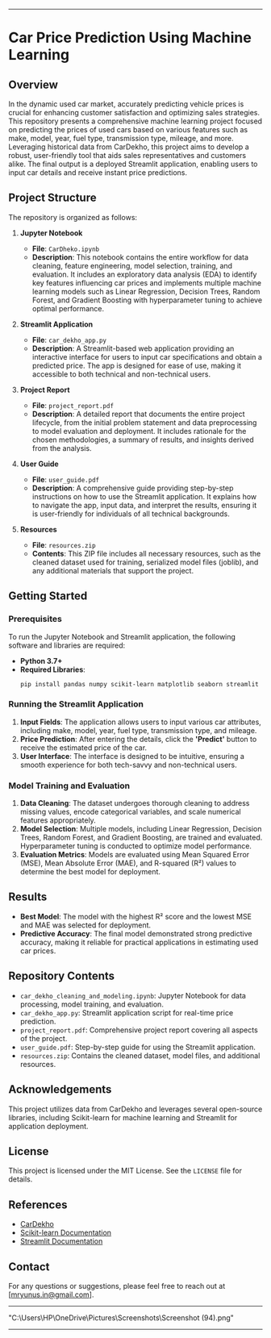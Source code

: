
---

# **Car Price Prediction Using Machine Learning**

## **Overview**

In the dynamic used car market, accurately predicting vehicle prices is crucial for enhancing customer satisfaction and optimizing sales strategies. This repository presents a comprehensive machine learning project focused on predicting the prices of used cars based on various features such as make, model, year, fuel type, transmission type, mileage, and more. Leveraging historical data from CarDekho, this project aims to develop a robust, user-friendly tool that aids sales representatives and customers alike. The final output is a deployed Streamlit application, enabling users to input car details and receive instant price predictions.

## **Project Structure**

The repository is organized as follows:

1. **Jupyter Notebook**  
   - **File**: `CarDheko.ipynb`  
   - **Description**: This notebook contains the entire workflow for data cleaning, feature engineering, model selection, training, and evaluation. It includes an exploratory data analysis (EDA) to identify key features influencing car prices and implements multiple machine learning models such as Linear Regression, Decision Trees, Random Forest, and Gradient Boosting with hyperparameter tuning to achieve optimal performance.

2. **Streamlit Application**  
   - **File**: `car_dekho_app.py`  
   - **Description**: A Streamlit-based web application providing an interactive interface for users to input car specifications and obtain a predicted price. The app is designed for ease of use, making it accessible to both technical and non-technical users.

3. **Project Report**  
   - **File**: `project_report.pdf`  
   - **Description**: A detailed report that documents the entire project lifecycle, from the initial problem statement and data preprocessing to model evaluation and deployment. It includes rationale for the chosen methodologies, a summary of results, and insights derived from the analysis.

4. **User Guide**  
   - **File**: `user_guide.pdf`  
   - **Description**: A comprehensive guide providing step-by-step instructions on how to use the Streamlit application. It explains how to navigate the app, input data, and interpret the results, ensuring it is user-friendly for individuals of all technical backgrounds.

5. **Resources**  
   - **File**: `resources.zip`  
   - **Contents**: This ZIP file includes all necessary resources, such as the cleaned dataset used for training, serialized model files (joblib), and any additional materials that support the project.

## **Getting Started**

### **Prerequisites**

To run the Jupyter Notebook and Streamlit application, the following software and libraries are required:

- **Python 3.7+**
- **Required Libraries**:  
  ```
  pip install pandas numpy scikit-learn matplotlib seaborn streamlit
  ```

### **Running the Streamlit Application**

1. **Input Fields**: The application allows users to input various car attributes, including make, model, year, fuel type, transmission type, and mileage.
2. **Price Prediction**: After entering the details, click the **'Predict'** button to receive the estimated price of the car.
3. **User Interface**: The interface is designed to be intuitive, ensuring a smooth experience for both tech-savvy and non-technical users.

### **Model Training and Evaluation**

1. **Data Cleaning**: The dataset undergoes thorough cleaning to address missing values, encode categorical variables, and scale numerical features appropriately.
2. **Model Selection**: Multiple models, including Linear Regression, Decision Trees, Random Forest, and Gradient Boosting, are trained and evaluated. Hyperparameter tuning is conducted to optimize model performance.
3. **Evaluation Metrics**: Models are evaluated using Mean Squared Error (MSE), Mean Absolute Error (MAE), and R-squared (R²) values to determine the best model for deployment.

## **Results**

- **Best Model**: The model with the highest R² score and the lowest MSE and MAE was selected for deployment.
- **Predictive Accuracy**: The final model demonstrated strong predictive accuracy, making it reliable for practical applications in estimating used car prices.

## **Repository Contents**

- `car_dekho_cleaning_and_modeling.ipynb`: Jupyter Notebook for data processing, model training, and evaluation.
- `car_dekho_app.py`: Streamlit application script for real-time price prediction.
- `project_report.pdf`: Comprehensive project report covering all aspects of the project.
- `user_guide.pdf`: Step-by-step guide for using the Streamlit application.
- `resources.zip`: Contains the cleaned dataset, model files, and additional resources.

## **Acknowledgements**

This project utilizes data from CarDekho and leverages several open-source libraries, including Scikit-learn for machine learning and Streamlit for application deployment.

## **License**

This project is licensed under the MIT License. See the `LICENSE` file for details.

## **References**

- [CarDekho](https://www.cardekho.com)
- [Scikit-learn Documentation](https://scikit-learn.org/stable/documentation.html)
- [Streamlit Documentation](https://docs.streamlit.io)

## **Contact**

For any questions or suggestions, please feel free to reach out at [mryunus.in@gmail.com].

---

"C:\Users\HP\OneDrive\Pictures\Screenshots\Screenshot (94).png"

---
